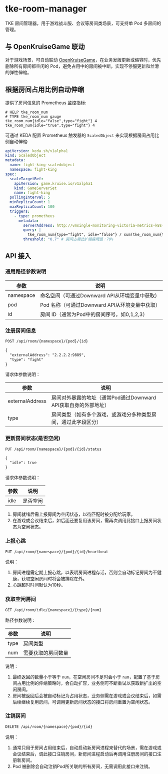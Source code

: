 # tke-room-manager

TKE 房间管理器，用于游戏战斗服、会议等房间类场景，可支持单 Pod 多房间的管理。

## 与 OpenKruiseGame 联动

对于游戏场景，可自动联动 [OpenKruiseGame](https://openkruise.io/zh/kruisegame/introduction/)，在业务发版更新或缩容时，优先删除所有房间都空闲的 Pod，避免占用中的房间被中断，实现不停服更新和丝滑的弹性伸缩。

## 根据房间占用比例自动伸缩

提供了房间信息的 Prometheus 监控指标:

```promql
# HELP tke_room_num
# TYPE tke_room_num gauge
tke_room_num{idle="false",type="fight"} 4
tke_room_num{idle="true",type="fight"} 4
```

可通过 KEDA 配置 Prometheus 触发器的 `ScaledObject` 来实现根据房间占用比例自动伸缩:

```yaml
apiVersion: keda.sh/v1alpha1
kind: ScaledObject
metadata:
  name: fight-king-scaledobject
  namespace: fight-king
spec:
  scaleTargetRef:
    apiVersion: game.kruise.io/v1alpha1
    kind: GameServerSet
    name: fight-king
  pollingInterval: 5
  minReplicaCount: 1
  maxReplicaCount: 100
  triggers:
    - type: prometheus
      metadata:
        serverAddress: http://vmsingle-monitoring-victoria-metrics-k8s-stack.monitoring.svc.cluster.local:8429
        query: |
          tke_room_num{type="fight", idle="false"} / sum(tke_room_num{type="fight"})
        threshold: "0.7" # 房间占用比扩缩容阈值：70%

```

## API 接入

### 通用路径参数说明

| 参数      | 说明                                           |
| --------- | ---------------------------------------------- |
| namespace | 命名空间（可通过Downward API从环境变量中获取） |
| pod       | Pod 名称（可通过Downward API从环境变量中获取） |
| id        | 房间 ID（通常为Pod中的房间序号，如0,1,2,3）    |

### 注册房间信息

```txt
POST /api/room/{namespace}/{pod}/{id}

{
  "externalAddress": "2.2.2.2:9889",
  "type": "fight"
}
```

请求体参数说明：

| 参数            | 说明                                                            |
| --------------- | --------------------------------------------------------------- |
| externalAddress | 房间对外暴露的地址（通常Pod通过Downward API获取自身的外部地址） |
| type            | 房间类型（如有多个游戏，或游戏分多种类型房间，通过此字段区分）  |


### 更新房间状态(是否空闲)

```txt
PUT /api/room/{namespace}/{pod}/{id}/status

{
  "idle": true
}
```

请求体参数说明：

| 参数 | 说明     |
| ---- | -------- |
| idle | 是否空闲 |

1. 房间就绪后需上报房间为空闲状态，以待匹配时被分配给玩家。
2. 在游戏或会议结束后，如后面还要复用该房间，需再次调用此接口上报房间状态为空闲状态。

### 上报心跳

```txt
PUT /api/room/{namespace}/{pod}/{id}/heartbeat
```

说明：
1. 房间进程需定期上报心跳，以表明房间进程存活，否则会自动标记房间为不健康，获取空闲房间时将会被排除在外。
2. 心跳超时时间默认为10秒。

### 获取空闲房间

```txt
GET /api/room/idle/{namespace}/{type}/{num}
```

路径参数说明：

| 参数 | 说明               |
| ---- | ------------------ |
| type | 房间类型           |
| num  | 需要获取的房间数量 |


说明：
1. 最终返回的数量小于等于 `num`，在空闲房间不足时会小于 `num`，配置了基于房间占用比例的伸缩策略时，会自动扩容，业务侧可不断重试以获取新扩出的空闲房间。
2. 房间被返回后会被自动标记为占用状态，业务侧需在游戏或会议结束后，如需后续继续复用房间，可调用更新房间状态的接口将房间重置为空闲状态。

### 注销房间

```txt
DELETE /api/room/{namespace}/{pod}/{id}
```

说明：
1. 通常只用于房间占用结束后，自动启动新房间进程来替代的场景，需在游戏或会议结束后，调此接口注销房间，新房间进程启动后再调用注册房间的接口注册新房间。
2. Pod 被删除会自动注销Pod所关联的所有房间，无需调用此接口来注销。
